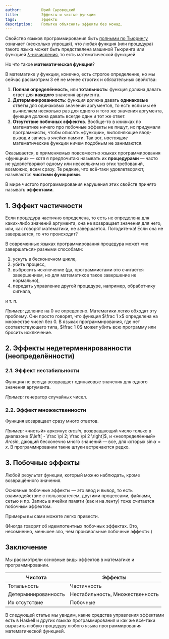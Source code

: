 ```yaml
---
author:         Юрий Сыровецкий
title:          Эффекты и чистые функции
tags:           эффекты
description:    Попытка объяснить эффекты без монад.
---
```


Свойство языков программирования быть
[полными по Тьюрингу](https://ru.wikipedia.org/wiki/Полнота_по_Тьюрингу)
означает (несколько упрощая),
что любая функция (или процедура) такого языка может быть представлена машиной
Тьюринга или функцией
[λ-исчисления](https://ru.wikipedia.org/wiki/Лямбда-исчисление),
то есть математической функцией.

Но что такое **математическая функция**?

В математике у функции, конечно, есть строгое определение,
но мы сейчас рассмотрим 3 её не менее строгих и обязательных свойства:

1.  **Полная определённость**, или **тотальность**:
    функция должна давать ответ для **каждого** значения аргумента.
2.  **Детерминированность**:
    функция должна давать **одинаковые** ответы для одинаковых значений
    аргументов,
    то есть если мы её вычисляем несколько раз для одного и того же значения
    аргумента,
    функция должна давать всегде один и тот же ответ.
3.  **Отсутствие побочных эффектов**.
    Вообще-то в книжках по математике ничего про побочные эффекты не пишут,
    их придумали программисты, чтобы описать «функции»,
    выполняющие ввод-вывод и запись в ячейки памяти.
    Так вот, _настоящие_ математические функции ничем подобным не занимаются.

Оказывается, в применяемых повсеместно языках программирования «функции»&nbsp;—
хотя я предпочитаю называть их **процедурами**&nbsp;—
часто не удовлетворяют одному или нескольким из этих требований, возможно,
всем сразу.
Те редкие, что всё-таки удовлетворяют, называются **чистыми функциями**.

В мире чистого программирования нарушения этих свойств принято называть
**эффектами**.

## 1. Эффект частичности

Если процедура частично определена,
то есть не определена для каких-либо значений аргумента,
она не возвращает значения для него, или, как говорят математики,
не завершается.
Погодите-ка! Если она не завершается, то что происходит?

В современных языках программирования процедура может «не завершаться» разными
способами:

1.  уснуть в бесконечном цикле,
2.  убить процесс,
3.  выбросить исключение
    (да, программистами это считается завершением,
    но для математиков такое завершение не нормально),
4.  передать управление другой процедуре, например, обработчику сигнала,

и т. п.

_Пример:_ деление на 0 не определено. Математики легко обходят эту проблему.
Они просто говорят, что функция $\frac 1 x$ определена на множестве чисел без 0.
В языках программирования, где нет соответствующего типа,
$\frac 1 0$ может убить всю программу или бросить исключение.

## 2. Эффекты недетерменированности (неопределённости)

### 2.1. Эффект нестабильности

Функция не всегда возвращает одинаковые значения для одного значения
аргумента.

_Пример:_ генератор случайных чисел.

### 2.2. Эффект множественности

Функция возвращает сразу много ответов.

_Пример:_ «чистый» арксинус _arcsin_,
возвращающий число только в диапазоне
$\left[ - \frac \pi 2; \frac \pi 2 \right]$,
и «неопределённый» _Arcsin_, дающий бесконечно много значений — все,
для которых $\sin \alpha = x$.
В программировании такие штуки встречаются редко.

## 3. Побочные эффекты

Любой результат функции, который можно наблюдать, кроме возвращённого значения.

Основные побочные эффекты&nbsp;— это ввод и вывод,
то есть взаимодействие с пользователем, другими процессами, файлами,
сетью и пр.
Запись в ячейки памяти (как и на ленту) тоже считается побочным эффектом.

Примеры вы сами можете легко привести.

(Иногда говорят об идемпотентных побочных эффектах.
Это, несомненно, меньшее зло, чем произвольные побочные эффекты.)

## Заключение

Мы рассмотрели основные виды эффектов в математике и программировании.

| Чистота | Эффекты |
|---------|---------|
| Тотальность | Частичность |
| Детерминированность | Нестабильность, Множественность |
| Их отсутствие | Побочные |

В следующей статье мы увидим,
какие средства управления эффектами есть в Haskell и других языках
программирования и как же всё-таки выразить любую процедуру любого языка
программирования математической функцией.
